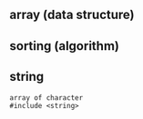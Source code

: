 ## array (data structure)

## sorting (algorithm)

## string
    array of character
    #include <string>
